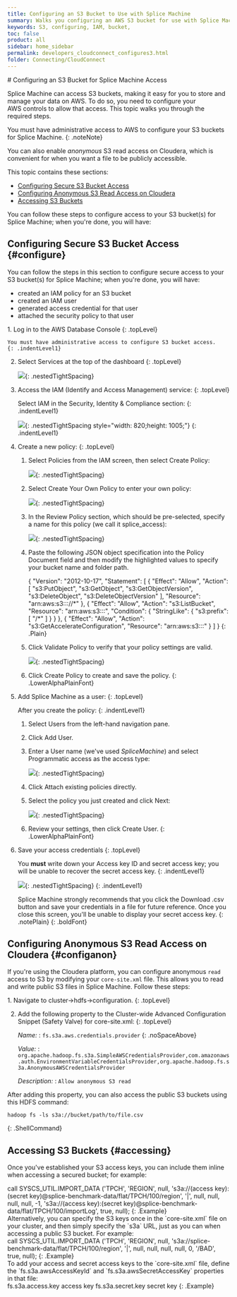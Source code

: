 ```yaml
---
title: Configuring an S3 Bucket to Use with Splice Machine
summary: Walks you configuring an AWS S3 bucket for use with Splice Machine.
keywords: S3, configuring, IAM, bucket,
toc: false
product: all
sidebar: home_sidebar
permalink: developers_cloudconnect_configures3.html
folder: Connecting/CloudConnect
---
```

<section>
<div class="TopicContent" data-swiftype-index="true" markdown="1">
# Configuring an S3 Bucket for Splice Machine Access

Splice Machine can access S3 buckets, making it easy for you to store
and manage your data on AWS. To do so, you need to configure your
AWS controls to allow that access. This topic walks you through the
required steps.

You must have administrative access to AWS to configure your S3 buckets
for Splice Machine.
{: .noteNote}

You can also enable *anonymous* S3 read access on Cloudera, which is convenient for when you want a file to be publicly accessible.

This topic contains these sections:

* [Configuring Secure S3 Bucket Access](#configure)
* [Configuring Anonymous S3 Read Access on Cloudera](#configanon)
* [Accessing S3 Buckets](#accessing)

You can follow these steps to configure access to your S3 bucket(s) for Splice Machine; when you're done, you will have:

## Configuring Secure S3 Bucket Access  {#configure}

You can follow the steps in this section to configure secure access to your S3 bucket(s) for Splice Machine; when you're done, you will have:

* created an IAM policy for an S3 bucket
* created an IAM user
* generated access credential for that user
* attached the security policy to that user

<div class="opsStepsList" markdown="1">
1.  Log in to the AWS Database Console
    {: .topLevel}

    You must have administrative access to configure S3 bucket access.
    {: .indentLevel1}

2.  Select <span class="ConsoleLink">Services</span> at the top of the
    dashboard
    {: .topLevel}

    ![](images/AWSServices.png){: .nestedTightSpacing}

3.  Access the IAM (Identify and Access Management) service:
    {: .topLevel}

    Select <span class="ConsoleLink">IAM</span> in the <span
    class="ConsoleLink">Security, Identity &amp; Compliance</span>
    section:
    {: .indentLevel1}

    ![](images/S3SelectIAM_820x1005.png){: .nestedTightSpacing
    style="width: 820;height: 1005;"}
    {: .indentLevel1}

4.  Create a new policy:
    {: .topLevel}

    1.  Select <span class="ConsoleLink">Policies</span> from the
        IAM screen, then select <span class="ConsoleLink">Create
        Policy:</span>

        ![](images/AWSIAMPolicies.png){: .nestedTightSpacing}

    2.  Select <span class="ConsoleLink">Create Your Own Policy</span>
        to enter your own policy:

        ![](images/AWSIAMCreatePolicy.png){: .nestedTightSpacing}

    3.  In the <span class="ConsoleLink">Review Policy</span> section,
        which should be pre-selected, specify a name for this policy (we
        call it <span class="CodeItalicFont">splice_access</span>):

        ![](images/AWSIAMNamePolicy.png){: .nestedTightSpacing}

    4.  Paste the following JSON object specification into the <span
        class="ConsoleLink">Policy Document</span> field and then modify
        the highlighted values to specify your bucket name and folder
        path.

        <div class="preWrapperWide" markdown="1">
            {
                "Version": "2012-10-17",
                "Statement": [
                    {
                        "Effect": "Allow",
                        "Action": [
                          "s3:PutObject",
                          "s3:GetObject",
                          "s3:GetObjectVersion",
                          "s3:DeleteObject",
                          "s3:DeleteObjectVersion"
                        ],
                        "Resource": "arn:aws:s3:::<bucket_name>/<prefix>/*"
                    },
                    {
                        "Effect": "Allow",
                        "Action": "s3:ListBucket",
                        "Resource": "arn:aws:s3:::<bucket_name>",
                        "Condition": {
                            "StringLike": {
                                "s3:prefix": [
                                    "<prefix>/*"
                                ]
                            }
                        }
                    },
                    {
                        "Effect": "Allow",
                        "Action": "s3:GetAccelerateConfiguration",
                        "Resource": "arn:aws:s3:::<bucket_name>"
                    }
                ]
            }
        {: .Plain}

        </div>

    5.  Click <span class="ConsoleLink">Validate Policy</span> to verify
        that your policy settings are valid.

        ![](images/AWSIAMDoCreate.png){: .nestedTightSpacing}

    6.  Click <span class="ConsoleLink">Create Policy</span> to create
        and save the policy.
    {: .LowerAlphaPlainFont}

5.  Add Splice Machine as a user:
    {: .topLevel}

    After you create the policy:
    {: .indentLevel1}

    1.  Select <span class="ConsoleLink">Users</span> from the left-hand
        navigation pane.

    2.  Click <span class="ConsoleLink">Add User</span>.

    3.  Enter a <span class="ConsoleLink">User name</span> (we've used
        *SpliceMachine*) and select <span
        class="ConsoleLink">Programmatic access</span> as the access
        type:

        ![](images/AWSIAMAddUser1.png){: .nestedTightSpacing}

    4.  Click <span class="ConsoleLink">Attach existing policies
        directly</span>.

    5.  Select the policy you just created and click <span
        class="ConsoleLink">Next</span>:

        ![](images/AWSIAMAddUser3.png){: .nestedTightSpacing}

    6.  Review your settings, then click <span
        class="ConsoleLink">Create User</span>.
    {: .LowerAlphaPlainFont}

6.  Save your access credentials
    {: .topLevel}

    You **must** write down your Access key ID and secret access key;
    you will be unable to recover the secret access key.
    {: .indentLevel1}

    ![](images/AWSIAMAddUser4.png){: .nestedTightSpacing}
    {: .indentLevel1}

    <span class="important">Splice Machine strongly recommends</span>
    that you click the <span class="ConsoleLink">Download .csv</span>
    button and save your credentials in a file for future reference.
    Once you close this screen, you'll be unable to display your secret
    access key.
    {: .notePlain}
{: .boldFont}
</div>

## Configuring Anonymous S3 Read Access on Cloudera  {#configanon}

If you're using the Cloudera platform, you can configure anonymous `read` access to S3 by modifying your `core-site.xml` file. This allows you to read and write public S3 files in Splice Machine. Follow these steps:

<div class="opsStepsList" markdown="1">
1.  Navigate to <span class="ConsoleLink">cluster->hdfs->configuration</span>.
    {: .topLevel}

2.  Add the following property to the <span class="ConsoleLink">Cluster-wide Advanced Configuration Snippet (Safety Valve) for core-site.xml</span>:
    {: .topLevel}

    *Name:*
    : `fs.s3a.aws.credentials.provider`
    {: .noSpaceAbove}

    *Value:*
    : `org.apache.hadoop.fs.s3a.SimpleAWSCredentialsProvider,com.amazonaws.auth.EnvironmentVariableCredentialsProvider,org.apache.hadoop.fs.s3a.AnonymousAWSCredentialsProvider`

    *Description:*
    : `Allow anonymous S3 read`
</div>

<div class="noteNote" markdown="1">
After adding this property, you can also access the public S3 buckets using this HDFS command:

```
hadoop fs -ls s3a://bucket/path/to/file.csv
```
{: .ShellCommand}
</div>

## Accessing S3 Buckets {#accessing}

Once you've established your S3 access keys, you can include them inline when accessing a secured bucket; for example:

<div class="preWrapperWide" markdown="1">
    call SYSCS_UTIL.IMPORT_DATA ('TPCH', 'REGION', null, 's3a://(access key):(secret key)@splice-benchmark-data/flat/TPCH/100/region', '|', null, null, null, null, -1, 's3a://(access key):(secret key)@splice-benchmark-data/flat/TPCH/100/importLog', true, null);
{: .Example}

</div>
Alternatively, you can specify the S3 keys once in the `core-site.xml` file
on your cluster, and then simply specify the `s3a` URL, just as you can when accessing a public S3 bucket. For example:

<div class="preWrapperWide" markdown="1">
    call SYSCS_UTIL.IMPORT_DATA ('TPCH', 'REGION', null, 's3a://splice-benchmark-data/flat/TPCH/100/region', '|', null, null, null, null, 0, '/BAD', true, null);
{: .Example}

</div>
To add your access and secret access keys to the `core-site.xml` file,
define the `fs.s3a.awsAccessKeyId` and `fs.s3a.awsSecretAccessKey`
properties in that file:

<div class="preWrapperWide" markdown="1">
    <property>
       <name>fs.s3a.access.key</name>
       <value>access key</value>
    </property>
    <property>
       <name>fs.s3a.secret.key</name>
       <value>secret key</value>
    </property>
{: .Example}

</div>

</div>
</section>
